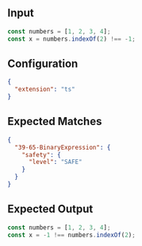 
## Input
```javascript input
const numbers = [1, 2, 3, 4];
const x = numbers.indexOf(2) !== -1;
```

## Configuration
```json configuration
{
  "extension": "ts"
}
```

## Expected Matches
```json expected matches
{
  "39-65-BinaryExpression": {
    "safety": {
      "level": "SAFE"
    }
  }
}
```

## Expected Output
```javascript expected output
const numbers = [1, 2, 3, 4];
const x = -1 !== numbers.indexOf(2);
```
